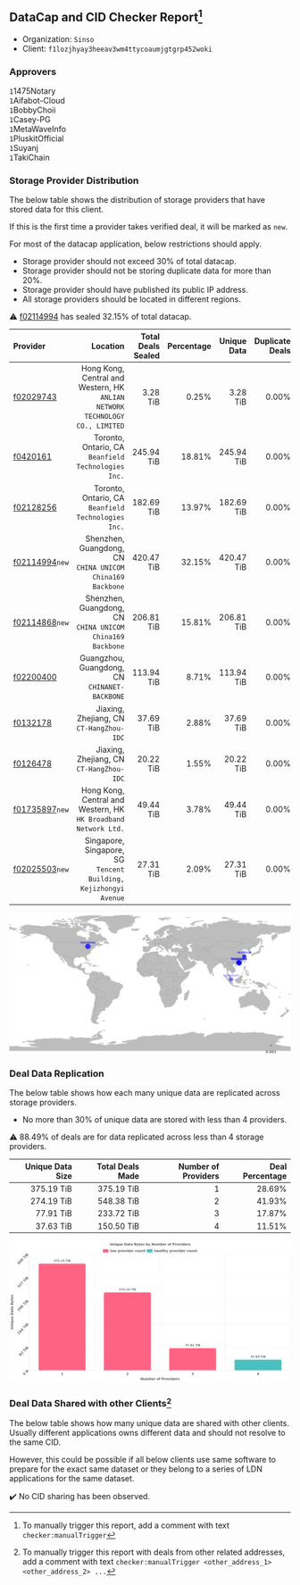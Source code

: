 ## DataCap and CID Checker Report[^1]
 - Organization: `Sinso`
 - Client: `f1lozjhyay3heeav3wm4ttycoaumjgtgrp452woki`
### Approvers
`1`1475Notary<br/>`1`Aifabot-Cloud<br/>`1`BobbyChoii<br/>`1`Casey-PG<br/>`1`MetaWaveInfo<br/>`1`PluskitOfficial<br/>`1`Suyanj<br/>`1`TakiChain

### Storage Provider Distribution
The below table shows the distribution of storage providers that have stored data for this client.

If this is the first time a provider takes verified deal, it will be marked as `new`.

For most of the datacap application, below restrictions should apply.
 - Storage provider should not exceed 30% of total datacap.
 - Storage provider should not be storing duplicate data for more than 20%.
 - Storage provider should have published its public IP address.
 - All storage providers should be located in different regions.

⚠️ [f02114994](https://filfox.info/en/address/f02114994) has sealed 32.15% of total datacap.

| Provider                                                    |                                                                        Location | Total Deals Sealed | Percentage | Unique Data | Duplicate Deals |
| :---------------------------------------------------------- | ------------------------------------------------------------------------------: | -----------------: | ---------: | ----------: | --------------: |
| [f02029743](https://filfox.info/en/address/f02029743)       | Hong Kong, Central and Western, HK<br/>`ANLIAN NETWORK TECHNOLOGY CO., LIMITED` |           3.28 TiB |      0.25% |    3.28 TiB |           0.00% |
| [f0420161](https://filfox.info/en/address/f0420161)         |                          Toronto, Ontario, CA<br/>`Beanfield Technologies Inc.` |         245.94 TiB |     18.81% |  245.94 TiB |           0.00% |
| [f02128256](https://filfox.info/en/address/f02128256)       |                          Toronto, Ontario, CA<br/>`Beanfield Technologies Inc.` |         182.69 TiB |     13.97% |  182.69 TiB |           0.00% |
| [f02114994](https://filfox.info/en/address/f02114994)`new`  |                    Shenzhen, Guangdong, CN<br/>`CHINA UNICOM China169 Backbone` |         420.47 TiB |     32.15% |  420.47 TiB |           0.00% |
| [f02114868](https://filfox.info/en/address/f02114868)`new`  |                    Shenzhen, Guangdong, CN<br/>`CHINA UNICOM China169 Backbone` |         206.81 TiB |     15.81% |  206.81 TiB |           0.00% |
| [f02200400](https://filfox.info/en/address/f02200400)       |                                Guangzhou, Guangdong, CN<br/>`CHINANET-BACKBONE` |         113.94 TiB |      8.71% |  113.94 TiB |           0.00% |
| [f0132178](https://filfox.info/en/address/f0132178)         |                                     Jiaxing, Zhejiang, CN<br/>`CT-HangZhou-IDC` |          37.69 TiB |      2.88% |   37.69 TiB |           0.00% |
| [f0126478](https://filfox.info/en/address/f0126478)         |                                     Jiaxing, Zhejiang, CN<br/>`CT-HangZhou-IDC` |          20.22 TiB |      1.55% |   20.22 TiB |           0.00% |
| [f01735897](https://filfox.info/en/address/f01735897)`new`  |              Hong Kong, Central and Western, HK<br/>`HK Broadband Network Ltd.` |          49.44 TiB |      3.78% |   49.44 TiB |           0.00% |
| [f02025503](https://filfox.info/en/address/f02025503)`new`  |             Singapore, Singapore, SG<br/>`Tencent Building, Kejizhongyi Avenue` |          27.31 TiB |      2.09% |   27.31 TiB |           0.00% |

<img src="https://raw.githubusercontent.com/data-preservation-programs/filplus-checker-assets/main/filecoin-project/filecoin-plus-large-datasets/issues/961/1686666728805.png"/>

### Deal Data Replication
The below table shows how each many unique data are replicated across storage providers.

- No more than 30% of unique data are stored with less than 4 providers.

⚠️ 88.49% of deals are for data replicated across less than 4 storage providers.

| Unique Data Size | Total Deals Made | Number of Providers | Deal Percentage |
| ---------------: | ---------------: | ------------------: | --------------: |
|       375.19 TiB |       375.19 TiB |                   1 |          28.69% |
|       274.19 TiB |       548.38 TiB |                   2 |          41.93% |
|        77.91 TiB |       233.72 TiB |                   3 |          17.87% |
|        37.63 TiB |       150.50 TiB |                   4 |          11.51% |

<img src="https://raw.githubusercontent.com/data-preservation-programs/filplus-checker-assets/main/filecoin-project/filecoin-plus-large-datasets/issues/961/1686666729488.png"/>

### Deal Data Shared with other Clients[^3]
The below table shows how many unique data are shared with other clients.
Usually different applications owns different data and should not resolve to the same CID.

However, this could be possible if all below clients use same software to prepare for the exact same dataset or they belong to a series of LDN applications for the same dataset.

✔️ No CID sharing has been observed.

[^1]: To manually trigger this report, add a comment with text `checker:manualTrigger`

[^2]: Deals from those addresses are combined into this report as they are specified with `checker:manualTrigger`

[^3]: To manually trigger this report with deals from other related addresses, add a comment with text `checker:manualTrigger <other_address_1> <other_address_2> ...`
